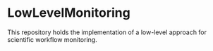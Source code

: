 # LowLevelMonitoring
This repository holds the implementation of a low-level approach for scientific workflow monitoring.
